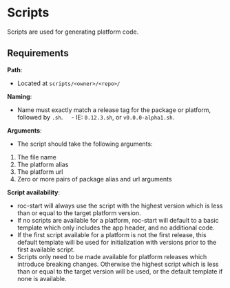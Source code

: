 # Scripts
Scripts are used for generating platform code.

## Requirements
__Path__:
- Located at `scripts/<owner>/<repo>/`

__Naming__:
- Name must exactly match a release tag for the package or platform, followed by `.sh`.
    - IE: `0.12.3.sh`, or `v0.0.0-alpha1.sh`.

__Arguments__:
- The script should take the following arguments:
1) The file name
2) The platform alias
3) The platform url
4) Zero or more pairs of package alias and url arguments

__Script availability__:
- roc-start will always use the script with the highest version which is less than or equal to the target platform version.
- If no scripts are available for a platform, roc-start will default to a basic template which only includes the app header, and no additional code.
- If the first script available for a platform is not the first release, this default template will be used for initialization with versions prior to the first available script.
-  Scripts only need to be made available for platform releases which introduce breaking changes. Otherwise the highest script which is less than or equal to the target version will be used, or the default template if none is available.

